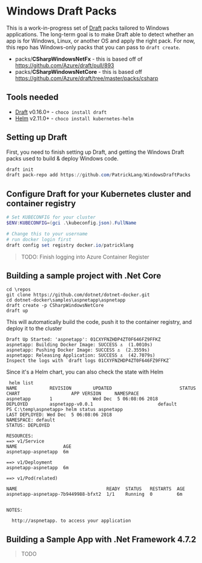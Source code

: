 # Windows Draft Packs
This is a work-in-progress set of [Draft](http://draft.sh) packs tailored to Windows applications. The long-term goal is to make Draft able to detect whether an app is for Windows, Linux, or another OS and apply the right pack. For now, this repo has Windows-only packs that you can pass to `draft create`.

- packs/**CSharpWindowsNetFx** - this is based off of https://github.com/Azure/draft/pull/893
- packs/**CSharpWindowsNetCore** - this is based off https://github.com/Azure/draft/tree/master/packs/csharp 


## Tools needed

- [Draft](http://draft.sh) v0.16.0+ - `choco install draft`
- [Helm](http://helm.sh) v2.11.0+ - `choco install kubernetes-helm`


## Setting up Draft

First, you need to finish setting up Draft, and getting the Windows Draft packs used to build & deploy Windows code.

```powershell
draft init
draft pack-repo add https://github.com/PatrickLang/WindowsDraftPacks
```

## Configure Draft for your Kubernetes cluster and container registry


```powershell
# Set KUBECONFIG for your cluster
$ENV:KUBECONFIG=(gci .\kubeconfig.json).FullName

# Change this to your username
# run docker login first
draft config set registry docker.io/patricklang
```


> TODO: Finish logging into Azure Container Register


## Building a sample project with .Net Core

```
cd \repos
git clone https://github.com/dotnet/dotnet-docker.git
cd dotnet-docker\samples\aspnetapp\aspnetapp
draft create -p CSharpWindowsNetCore
draft up
```



This will automatically build the code, push it to the container registry, and deploy it to the cluster

```
Draft Up Started: 'aspnetapp': 01CXYFNZHDP4ZT0F646FZ9FFKZ
aspnetapp: Building Docker Image: SUCCESS ⚓  (1.0010s)
aspnetapp: Pushing Docker Image: SUCCESS ⚓  (2.3559s)
aspnetapp: Releasing Application: SUCCESS ⚓  (42.7079s)
Inspect the logs with `draft logs 01CXYFNZHDP4ZT0F646FZ9FFKZ`
```

Since it's a Helm chart, you can also check the state with Helm

```
 helm list
NAME            REVISION        UPDATED                         STATUS          CHART                   APP VERSION     NAMESPACE
aspnetapp       1               Wed Dec  5 06:08:06 2018        DEPLOYED        aspnetapp-v0.0.1                        default
PS C:\temp\aspnetapp> helm status aspnetapp
LAST DEPLOYED: Wed Dec  5 06:08:06 2018
NAMESPACE: default
STATUS: DEPLOYED

RESOURCES:
==> v1/Service
NAME                 AGE
aspnetapp-aspnetapp  6m

==> v1/Deployment
aspnetapp-aspnetapp  6m

==> v1/Pod(related)

NAME                                 READY  STATUS   RESTARTS  AGE
aspnetapp-aspnetapp-7b9449988-bfxt2  1/1    Running  0         6m


NOTES:

  http://aspnetapp. to access your application

```

## Building a Sample App with .Net Framework 4.7.2

> TODO
